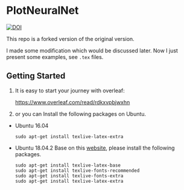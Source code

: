 # PlotNeuralNet
[![DOI](https://zenodo.org/badge/DOI/10.5281/zenodo.2526396.svg)](https://doi.org/10.5281/zenodo.2526396)

This repo is a forked version of the original version.

I made some modification which would be discussed later. Now I just present some examples, see `.tex` files.

## Getting Started

1. It is easy to start your journey with overleaf:

   https://www.overleaf.com/read/rdkxvpbjwxhn

2. or you can Install the following packages on Ubuntu.

* Ubuntu 16.04
    ```
    sudo apt-get install texlive-latex-extra
    ```

* Ubuntu 18.04.2
Base on this [website](https://gist.github.com/rain1024/98dd5e2c6c8c28f9ea9d), please install the following packages.
    ```
    sudo apt-get install texlive-latex-base
    sudo apt-get install texlive-fonts-recommended
    sudo apt-get install texlive-fonts-extra
    sudo apt-get install texlive-latex-extra
    ```